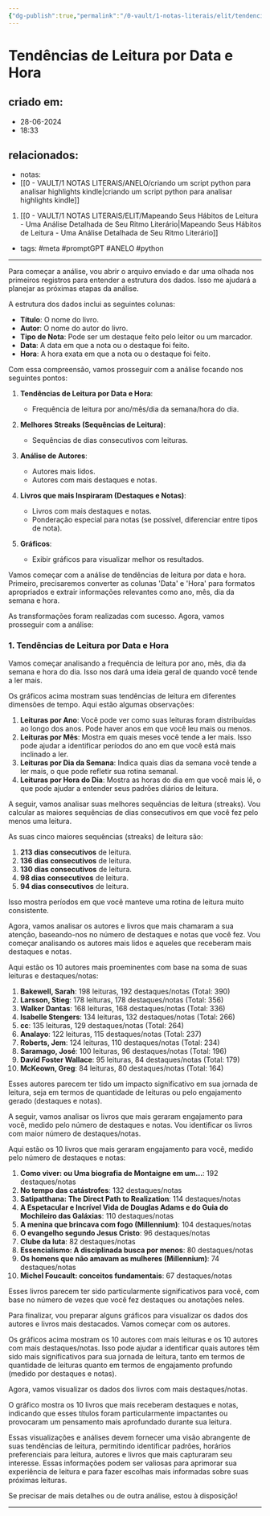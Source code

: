 ```yaml
---
{"dg-publish":true,"permalink":"/0-vault/1-notas-literais/elit/tendencias-de-leitura-por-data-e-hora/","tags":["meta","promptGPT","ANELO","python"],"dgHomeLink":true,"dgShowLocalGraph":true,"dgShowFileTree":true,"dgEnableSearch":true}
---
```


# Tendências de Leitura por Data e Hora

## criado em: 
- 28-06-2024
- 18:33
## relacionados:
- notas:
- [[0 - VAULT/1 NOTAS LITERAIS/ANELO/criando um script python para analisar highlights kindle\|criando um script python para analisar highlights kindle]]
1. [[0 - VAULT/1 NOTAS LITERAIS/ELIT/Mapeando Seus Hábitos de Leitura - Uma Análise Detalhada de Seu Ritmo Literário\|Mapeando Seus Hábitos de Leitura - Uma Análise Detalhada de Seu Ritmo Literário]]
- tags: #meta #promptGPT #ANELO #python
---
Para começar a análise, vou abrir o arquivo enviado e dar uma olhada nos primeiros registros para entender a estrutura dos dados. Isso me ajudará a planejar as próximas etapas da análise.

A estrutura dos dados inclui as seguintes colunas:

- **Título**: O nome do livro.
- **Autor**: O nome do autor do livro.
- **Tipo de Nota**: Pode ser um destaque feito pelo leitor ou um marcador.
- **Data**: A data em que a nota ou o destaque foi feito.
- **Hora**: A hora exata em que a nota ou o destaque foi feito.

Com essa compreensão, vamos prosseguir com a análise focando nos seguintes pontos:

1. **Tendências de Leitura por Data e Hora**:
    - Frequência de leitura por ano/mês/dia da semana/hora do dia.
    
2. **Melhores Streaks (Sequências de Leitura)**:
    - Sequências de dias consecutivos com leituras.
    
3. **Análise de Autores**:
    - Autores mais lidos.
    - Autores com mais destaques e notas.
    
4. **Livros que mais Inspiraram (Destaques e Notas)**:
    - Livros com mais destaques e notas.
    - Ponderação especial para notas (se possível, diferenciar entre tipos de nota).
    
5. **Gráficos**:
    - Exibir gráficos para visualizar melhor os resultados.

Vamos começar com a análise de tendências de leitura por data e hora. Primeiro, precisaremos converter as colunas 'Data' e 'Hora' para formatos apropriados e extrair informações relevantes como ano, mês, dia da semana e hora.

As transformações foram realizadas com sucesso. Agora, vamos prosseguir com a análise:

### 1. Tendências de Leitura por Data e Hora
Vamos começar analisando a frequência de leitura por ano, mês, dia da semana e hora do dia. Isso nos dará uma ideia geral de quando você tende a ler mais.

Os gráficos acima mostram suas tendências de leitura em diferentes dimensões de tempo. Aqui estão algumas observações:

1. **Leituras por Ano**: Você pode ver como suas leituras foram distribuídas ao longo dos anos. Pode haver anos em que você leu mais ou menos.
2. **Leituras por Mês**: Mostra em quais meses você tende a ler mais. Isso pode ajudar a identificar períodos do ano em que você está mais inclinado a ler.
3. **Leituras por Dia da Semana**: Indica quais dias da semana você tende a ler mais, o que pode refletir sua rotina semanal.
4. **Leituras por Hora do Dia**: Mostra as horas do dia em que você mais lê, o que pode ajudar a entender seus padrões diários de leitura.

A seguir, vamos analisar suas melhores sequências de leitura (streaks). Vou calcular as maiores sequências de dias consecutivos em que você fez pelo menos uma leitura.

As suas cinco maiores sequências (streaks) de leitura são:

1. **213 dias consecutivos** de leitura.
2. **136 dias consecutivos** de leitura.
3. **130 dias consecutivos** de leitura.
4. **98 dias consecutivos** de leitura.
5. **94 dias consecutivos** de leitura.

Isso mostra períodos em que você manteve uma rotina de leitura muito consistente.

Agora, vamos analisar os autores e livros que mais chamaram a sua atenção, baseando-nos no número de destaques e notas que você fez. Vou começar analisando os autores mais lidos e aqueles que receberam mais destaques e notas.

Aqui estão os 10 autores mais proeminentes com base na soma de suas leituras e destaques/notas:

1. **Bakewell, Sarah**: 198 leituras, 192 destaques/notas (Total: 390)
2. **Larsson, Stieg**: 178 leituras, 178 destaques/notas (Total: 356)
3. **Walker Dantas**: 168 leituras, 168 destaques/notas (Total: 336)
4. **Isabelle Stengers**: 134 leituras, 132 destaques/notas (Total: 266)
5. **cc**: 135 leituras, 129 destaques/notas (Total: 264)
6. **Analayo**: 122 leituras, 115 destaques/notas (Total: 237)
7. **Roberts, Jem**: 124 leituras, 110 destaques/notas (Total: 234)
8. **Saramago, José**: 100 leituras, 96 destaques/notas (Total: 196)
9. **David Foster Wallace**: 95 leituras, 84 destaques/notas (Total: 179)
10. **McKeown, Greg**: 84 leituras, 80 destaques/notas (Total: 164)

Esses autores parecem ter tido um impacto significativo em sua jornada de leitura, seja em termos de quantidade de leituras ou pelo engajamento gerado (destaques e notas).

A seguir, vamos analisar os livros que mais geraram engajamento para você, medido pelo número de destaques e notas. Vou identificar os livros com maior número de destaques/notas.

Aqui estão os 10 livros que mais geraram engajamento para você, medido pelo número de destaques e notas:

1. **Como viver: ou Uma biografia de Montaigne em um...**: 192 destaques/notas
2. **No tempo das catástrofes**: 132 destaques/notas
3. **Satipatthana: The Direct Path to Realization**: 114 destaques/notas
4. **A Espetacular e Incrível Vida de Douglas Adams e do Guia do Mochileiro das Galáxias**: 110 destaques/notas
5. **A menina que brincava com fogo (Millennium)**: 104 destaques/notas
6. **O evangelho segundo Jesus Cristo**: 96 destaques/notas
7. **Clube da luta**: 82 destaques/notas
8. **Essencialismo: A disciplinada busca por menos**: 80 destaques/notas
9. **Os homens que não amavam as mulheres (Millennium)**: 74 destaques/notas
10. **Michel Foucault: conceitos fundamentais**: 67 destaques/notas

Esses livros parecem ter sido particularmente significativos para você, com base no número de vezes que você fez destaques ou anotações neles.

Para finalizar, vou preparar alguns gráficos para visualizar os dados dos autores e livros mais destacados. Vamos começar com os autores.

Os gráficos acima mostram os 10 autores com mais leituras e os 10 autores com mais destaques/notas. Isso pode ajudar a identificar quais autores têm sido mais significativos para sua jornada de leitura, tanto em termos de quantidade de leituras quanto em termos de engajamento profundo (medido por destaques e notas).

Agora, vamos visualizar os dados dos livros com mais destaques/notas.

O gráfico mostra os 10 livros que mais receberam destaques e notas, indicando que esses títulos foram particularmente impactantes ou provocaram um pensamento mais aprofundado durante sua leitura.

Essas visualizações e análises devem fornecer uma visão abrangente de suas tendências de leitura, permitindo identificar padrões, horários preferenciais para leitura, autores e livros que mais capturaram seu interesse. Essas informações podem ser valiosas para aprimorar sua experiência de leitura e para fazer escolhas mais informadas sobre suas próximas leituras.

Se precisar de mais detalhes ou de outra análise, estou à disposição!

---

